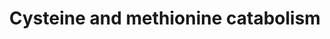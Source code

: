 ---
annotations:
- id: PW:0001302
  parent: regulatory pathway
  type: Pathway Ontology
  value: methionine degradation pathway
- id: PW:0001078
  parent: classic metabolic pathway
  type: Pathway Ontology
  value: cysteine and methionine metabolic pathway
- id: PW:0000049
  parent: classic metabolic pathway
  type: Pathway Ontology
  value: cysteine metabolic pathway
- id: PW:0000048
  parent: regulatory pathway
  type: Pathway Ontology
  value: methionine cycle/metabolic pathway
- id: PW:0000013
  parent: disease pathway
  type: Pathway Ontology
  value: disease pathway
authors:
- DeSl
- MaintBot
- IreneHemel
- Ddomingof
- Fehrhart
- Finterly
communities:
- RareDiseases
- IEM
description: This pathway visualises the conversion of methionine to cysteine, after
  which it is further metabolised in either an oxidative or non-oxidative manner.
  Several of these metabolites are altered in people suffering from MoCD and SO; changes
  in metabolite concentrations (comparing MoCD cases to controls) are highlighted
  in blue (see [https://www.wikipathways.org/index.php/Pathway:WP4507] for the pathway
  on MoCD). This pathway was inspired by Chapter 12 of the book of Blau (ISBN 3642403360
  (978-3642403361)).
last-edited: 2021-06-23
organisms:
- Homo sapiens
redirect_from:
- /index.php/Pathway:WP4504
- /instance/WP4504
revision: null
schema-jsonld:
- '@context': https://schema.org/
  '@id': https://wikipathways.github.io/pathways/WP4504.html
  '@type': Dataset
  creator:
    '@type': Organization
    name: WikiPathways
  description: This pathway visualises the conversion of methionine to cysteine, after
    which it is further metabolised in either an oxidative or non-oxidative manner.
    Several of these metabolites are altered in people suffering from MoCD and SO;
    changes in metabolite concentrations (comparing MoCD cases to controls) are highlighted
    in blue (see [https://www.wikipathways.org/index.php/Pathway:WP4507] for the pathway
    on MoCD). This pathway was inspired by Chapter 12 of the book of Blau (ISBN 3642403360
    (978-3642403361)).
  keywords:
  - ''
  - -CH3
  - 3-Mercaptopyruvic acid
  - 5-Methyl
  - AAT
  - ATP
  - Adenosine
  - B-Sulfinyl pyruvate
  - BHMT
  - Betaine
  - CDO
  - CO2
  - CSD
  - CSE
  - Cystathionine
  - Cysteine
  - Cysteine sulfinic acid
  - Cystine
  - Dimethylglycine
  - GCS
  - GS
  - Glu
  - Glutathione
  - Gly
  - H2O
  - H2S
  - Homocysteine
  - Hypotaurine
  - KG
  - MAT
  - MPST
  - MS
  - MT
  - Methionine
  - NH4+
  - O2
  - Pyr
  - RSSH
  - S-Adenosylhomocysteine
  - S-Adenosylmethionine
  - S-sulfocysteine
  - SAAH
  - SDO
  - SO
  - SO3 2-
  - SQR
  - ST
  - Sulfate
  - Sulfite
  - Taurine
  - Tetra-
  - Transsulfuration pathway
  - alpha-KB
  - gamma-Glutamylcysteine
  - hydrofolate
  - serine
  - tetrahydrofolate
  - thiosulfate(2−)
  license: CC0
  name: Cysteine and methionine catabolism
seo: CreativeWork
title: Cysteine and methionine catabolism
wpid: WP4504
---